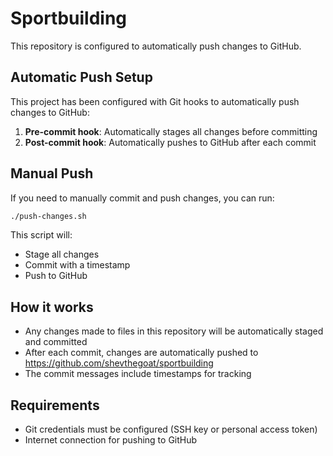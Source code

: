 # Sportbuilding

This repository is configured to automatically push changes to GitHub.

## Automatic Push Setup

This project has been configured with Git hooks to automatically push changes to GitHub:

1. **Pre-commit hook**: Automatically stages all changes before committing
2. **Post-commit hook**: Automatically pushes to GitHub after each commit

## Manual Push

If you need to manually commit and push changes, you can run:

```bash
./push-changes.sh
```

This script will:
- Stage all changes
- Commit with a timestamp
- Push to GitHub

## How it works

- Any changes made to files in this repository will be automatically staged and committed
- After each commit, changes are automatically pushed to https://github.com/shevthegoat/sportbuilding
- The commit messages include timestamps for tracking

## Requirements

- Git credentials must be configured (SSH key or personal access token)
- Internet connection for pushing to GitHub 